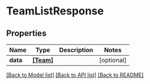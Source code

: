 # TeamListResponse


## Properties
Name | Type | Description | Notes
------------ | ------------- | ------------- | -------------
**data** | [**[Team]**](Team.md) |  | [optional] 

[[Back to Model list]](../README.md#documentation-for-models) [[Back to API list]](../README.md#documentation-for-api-endpoints) [[Back to README]](../README.md)


